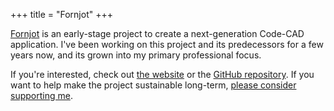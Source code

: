 +++
title = "Fornjot"
+++

[Fornjot](https://www.fornjot.app/) is an early-stage project to create a next-generation Code-CAD application. I've been working on this project and its predecessors for a few years now, and its grown into my primary professional focus.

If you're interested, check out [the website](https://www.fornjot.app/) or the [GitHub repository](https://github.com/hannobraun/Fornjot). If you want to help make the project sustainable long-term, [please consider supporting me](https://github.com/sponsors/hannobraun).
